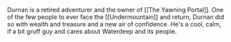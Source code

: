 Durnan is a retired adventurer and the owner of [[The Yawning Portal]]. One of the few people to ever face the [[Undermountain]] and return, Durnan did so with wealth and treasure and a new air of confidence. He's a cool, calm, if a bit gruff guy and cares about Waterdeep and its people.